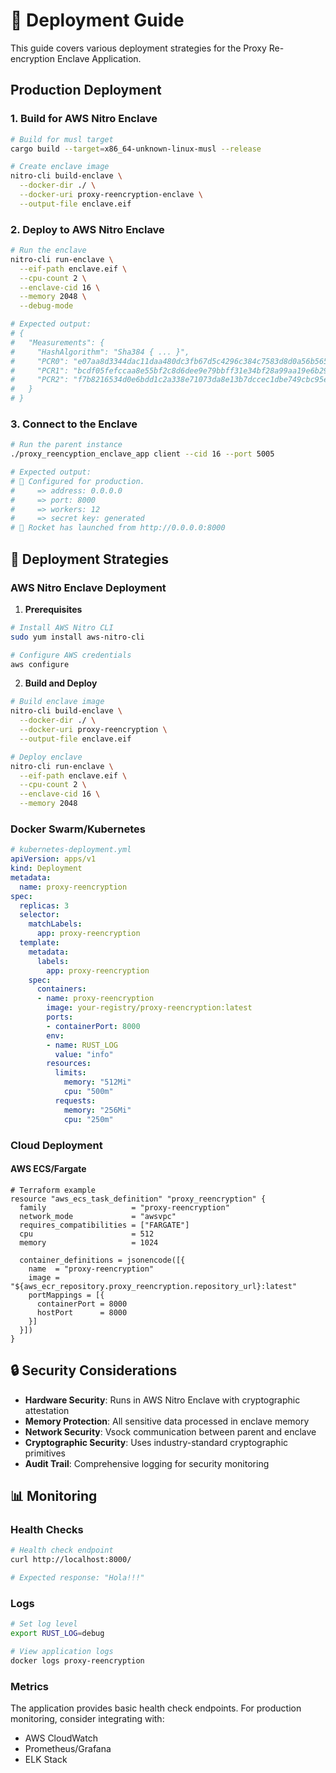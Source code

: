 # 🚢 Deployment Guide

This guide covers various deployment strategies for the Proxy Re-encryption Enclave Application.

## Production Deployment

### 1. Build for AWS Nitro Enclave

```bash
# Build for musl target
cargo build --target=x86_64-unknown-linux-musl --release

# Create enclave image
nitro-cli build-enclave \
  --docker-dir ./ \
  --docker-uri proxy-reencryption-enclave \
  --output-file enclave.eif
```

### 2. Deploy to AWS Nitro Enclave

```bash
# Run the enclave
nitro-cli run-enclave \
  --eif-path enclave.eif \
  --cpu-count 2 \
  --enclave-cid 16 \
  --memory 2048 \
  --debug-mode

# Expected output:
# {
#   "Measurements": {
#     "HashAlgorithm": "Sha384 { ... }",
#     "PCR0": "e07aa8d3344dac11daa480dc3fb67d5c4296c384c7583d8d0a56b5656123fcfdaf668c85888229d6df19b4a7f4892bac",
#     "PCR1": "bcdf05fefccaa8e55bf2c8d6dee9e79bbff31e34bf28a99aa19e6b29c37ee80b214a414b7607236edf26fcb78654e63f",
#     "PCR2": "f7b8216534d0e6bdd1c2a338e71073da8e13b7dccec1dbe749cbc95edd6ea29903a2b463a60f95ad781e231b1b09acd3"
#   }
# }
```

### 3. Connect to the Enclave

```bash
# Run the parent instance
./proxy_reencyption_enclave_app client --cid 16 --port 5005

# Expected output:
# 🔧 Configured for production.
#     => address: 0.0.0.0
#     => port: 8000
#     => workers: 12
#     => secret key: generated
# 🚀 Rocket has launched from http://0.0.0.0:8000
```

## 🚢 Deployment Strategies

### AWS Nitro Enclave Deployment

1. **Prerequisites**

```bash
# Install AWS Nitro CLI
sudo yum install aws-nitro-cli

# Configure AWS credentials
aws configure
```

2. **Build and Deploy**

```bash
# Build enclave image
nitro-cli build-enclave \
  --docker-dir ./ \
  --docker-uri proxy-reencryption \
  --output-file enclave.eif

# Deploy enclave
nitro-cli run-enclave \
  --eif-path enclave.eif \
  --cpu-count 2 \
  --enclave-cid 16 \
  --memory 2048
```

### Docker Swarm/Kubernetes

```yaml
# kubernetes-deployment.yml
apiVersion: apps/v1
kind: Deployment
metadata:
  name: proxy-reencryption
spec:
  replicas: 3
  selector:
    matchLabels:
      app: proxy-reencryption
  template:
    metadata:
      labels:
        app: proxy-reencryption
    spec:
      containers:
      - name: proxy-reencryption
        image: your-registry/proxy-reencryption:latest
        ports:
        - containerPort: 8000
        env:
        - name: RUST_LOG
          value: "info"
        resources:
          limits:
            memory: "512Mi"
            cpu: "500m"
          requests:
            memory: "256Mi"
            cpu: "250m"
```

### Cloud Deployment

#### AWS ECS/Fargate

```hcl
# Terraform example
resource "aws_ecs_task_definition" "proxy_reencryption" {
  family                   = "proxy-reencryption"
  network_mode             = "awsvpc"
  requires_compatibilities = ["FARGATE"]
  cpu                      = 512
  memory                   = 1024

  container_definitions = jsonencode([{
    name  = "proxy-reencryption"
    image = "${aws_ecr_repository.proxy_reencryption.repository_url}:latest"
    portMappings = [{
      containerPort = 8000
      hostPort      = 8000
    }]
  }])
}
```

## 🔒 Security Considerations

- **Hardware Security**: Runs in AWS Nitro Enclave with cryptographic attestation
- **Memory Protection**: All sensitive data processed in enclave memory
- **Network Security**: Vsock communication between parent and enclave
- **Cryptographic Security**: Uses industry-standard cryptographic primitives
- **Audit Trail**: Comprehensive logging for security monitoring

## 📊 Monitoring

### Health Checks

```bash
# Health check endpoint
curl http://localhost:8000/

# Expected response: "Hola!!!"
```

### Logs

```bash
# Set log level
export RUST_LOG=debug

# View application logs
docker logs proxy-reencryption
```

### Metrics

The application provides basic health check endpoints. For production monitoring, consider integrating with:

- AWS CloudWatch
- Prometheus/Grafana
- ELK Stack
